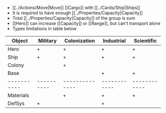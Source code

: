 - [[../Actions/Move|Move]] [[Cargo]] with [[../Cards/Ship|Ships]]
- It is required to have enough [[../Properties/Capacity|Capacity]]
- Total [[../Properties/Capacity|Capacity]] of the group is sum
- [[Hero]] can increase [[Capacity]] or [[Range]], but can't transport alone
- Types limitations in table below

| Object    | Military | Colonization | Industrial | Scientific |
|-----------|----------|--------------|------------|------------|
| Hero      | +        | +            | +          | +          |
| Ship      | +        | +            | +          | +          |
| Colony    |          | +            |            |            |
| Base      |          |              | +          | +          |
|-----------|----------|--------------|------------|------------|
| Materials |          | +            | +          | +          |
| DefSys    | +        |              | +          |            |

